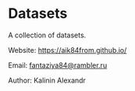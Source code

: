 # Datasets

A collection of datasets.

Website: https://aik84from.github.io/

Email: fantaziya84@rambler.ru

Author: Kalinin Alexandr
